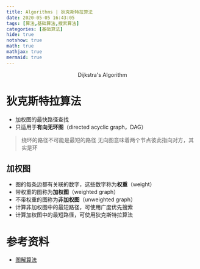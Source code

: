 ```yaml
---
title: Algorithms | 狄克斯特拉算法
date: 2020-05-05 16:43:05
tags: [算法,基础算法,搜索算法]
categories: [基础算法]
hide: true
notshow: true
math: true
mathjax: true
mermaid: true
---
```


<center>Dijkstra's Algorithm</center>
<!--more-->

# 狄克斯特拉算法

- 加权图的最快路径查找
- 只适用于**有向无环图**（directed acyclic graph，DAG）

> 绕环的路径不可能是最短的路径
> 无向图意味着两个节点彼此指向对方，其实是环

## 加权图
- 图的每条边都有关联的数字，这些数字称为**权重**（weight）
- 带权重的图称为**加权图**（weighted graph）
- 不带权重的图称为**非加权图**（unweighted graph）
- 计算非加权图中的最短路径，可使用广度优先搜索
- 计算加权图中的最短路径，可使用狄克斯特拉算法


# 参考资料
- [图解算法](https://book.douban.com/subject/26979890/)
